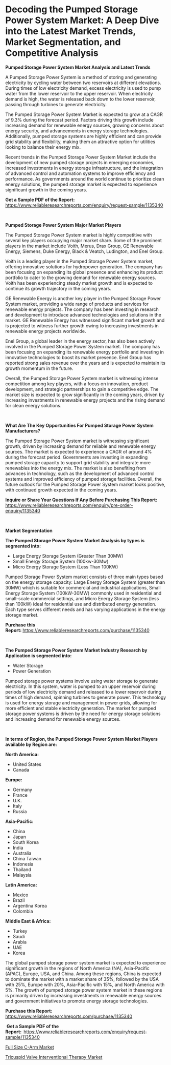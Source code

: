 <p><h1>Decoding the Pumped Storage Power System Market: A Deep Dive into the Latest Market Trends, Market Segmentation, and Competitive Analysis</h1></p><p><strong>Pumped Storage Power System Market Analysis and Latest Trends</strong></p>
<p><p>A Pumped Storage Power System is a method of storing and generating electricity by cycling water between two reservoirs at different elevations. During times of low electricity demand, excess electricity is used to pump water from the lower reservoir to the upper reservoir. When electricity demand is high, the water is released back down to the lower reservoir, passing through turbines to generate electricity.</p><p>The Pumped Storage Power System Market is expected to grow at a CAGR of 9.3% during the forecast period. Factors driving this growth include increasing demand for renewable energy sources, growing concerns about energy security, and advancements in energy storage technologies. Additionally, pumped storage systems are highly efficient and can provide grid stability and flexibility, making them an attractive option for utilities looking to balance their energy mix.</p><p>Recent trends in the Pumped Storage Power System Market include the development of new pumped storage projects in emerging economies, increased investments in energy storage infrastructure, and the integration of advanced control and automation systems to improve efficiency and performance. As governments around the world continue to prioritize clean energy solutions, the pumped storage market is expected to experience significant growth in the coming years.</p></p>
<p><strong>Get a Sample PDF of the Report:&nbsp;</strong> <a href="https://www.reliableresearchreports.com/enquiry/request-sample/1135340">https://www.reliableresearchreports.com/enquiry/request-sample/1135340</a></p>
<p>&nbsp;</p>
<p><strong>Pumped Storage Power System Major Market Players</strong></p>
<p><p>The Pumped Storage Power System market is highly competitive with several key players occupying major market share. Some of the prominent players in the market include Voith, Merus, Drax Group, GE Renewable Energy, Siemens, Duke Energy, Black & Veatch, Ludington, and Enel Group.</p><p>Voith is a leading player in the Pumped Storage Power System market, offering innovative solutions for hydropower generation. The company has been focusing on expanding its global presence and enhancing its product portfolio to cater to the growing demand for renewable energy sources. Voith has been experiencing steady market growth and is expected to continue its growth trajectory in the coming years.</p><p>GE Renewable Energy is another key player in the Pumped Storage Power System market, providing a wide range of products and services for renewable energy projects. The company has been investing in research and development to introduce advanced technologies and solutions in the market. GE Renewable Energy has witnessed significant market growth and is projected to witness further growth owing to increasing investments in renewable energy projects worldwide.</p><p>Enel Group, a global leader in the energy sector, has also been actively involved in the Pumped Storage Power System market. The company has been focusing on expanding its renewable energy portfolio and investing in innovative technologies to boost its market presence. Enel Group has reported strong sales revenue over the years and is expected to maintain its growth momentum in the future.</p><p>Overall, the Pumped Storage Power System market is witnessing intense competition among key players, with a focus on innovation, product development, and strategic partnerships to gain a competitive edge. The market size is expected to grow significantly in the coming years, driven by increasing investments in renewable energy projects and the rising demand for clean energy solutions.</p></p>
<p>&nbsp;</p>
<p><strong>What Are The Key Opportunities For Pumped Storage Power System Manufacturers?</strong></p>
<p><p>The Pumped Storage Power System market is witnessing significant growth, driven by increasing demand for reliable and renewable energy sources. The market is expected to experience a CAGR of around 4% during the forecast period. Governments are investing in expanding pumped storage capacity to support grid stability and integrate more renewables into the energy mix. The market is also benefiting from advances in technology, such as the development of advanced control systems and improved efficiency of pumped storage facilities. Overall, the future outlook for the Pumped Storage Power System market looks positive, with continued growth expected in the coming years.</p></p>
<p><strong>Inquire or Share Your Questions If Any Before Purchasing This Report:</strong> <a href="https://www.reliableresearchreports.com/enquiry/pre-order-enquiry/1135340">https://www.reliableresearchreports.com/enquiry/pre-order-enquiry/1135340</a></p>
<p>&nbsp;</p>
<p><strong>Market Segmentation</strong></p>
<p><strong>The Pumped Storage Power System Market Analysis by types is segmented into:</strong></p>
<p><ul><li>Large Energy Storage System (Greater Than 30MW)</li><li>Small Energy Storage System (100kw-30Mw)</li><li>Micro Energy Storage System (Less Than 100KW)</li></ul></p>
<p><p>Pumped Storage Power System market consists of three main types based on the energy storage capacity: Large Energy Storage System (greater than 30MW) which is suitable for commercial and industrial applications, Small Energy Storage System (100kW-30MW) commonly used in residential and small-scale commercial settings, and Micro Energy Storage System (less than 100kW) ideal for residential use and distributed energy generation. Each type serves different needs and has varying applications in the energy storage market.</p></p>
<p><strong>Purchase this Report:&nbsp;</strong><a href="https://www.reliableresearchreports.com/purchase/1135340">https://www.reliableresearchreports.com/purchase/1135340</a></p>
<p>&nbsp;</p>
<p><strong>The Pumped Storage Power System Market Industry Research by Application is segmented into:</strong></p>
<p><ul><li>Water Storage</li><li>Power Generation</li></ul></p>
<p><p>Pumped storage power systems involve using water storage to generate electricity. In this system, water is pumped to an upper reservoir during periods of low electricity demand and released to a lower reservoir during times of high demand, spinning turbines to generate power. This technology is used for energy storage and management in power grids, allowing for more efficient and stable electricity generation. The market for pumped storage power systems is driven by the need for energy storage solutions and increasing demand for renewable energy sources.</p></p>
<p>&nbsp;</p>
<p><strong>In terms of Region, the Pumped Storage Power System Market Players available by Region are:</strong></p>
<p>
    <p> <strong> North America: </strong>
        <ul>
            <li>United States</li>
            <li>Canada</li>
        </ul>
        </p> 
    <p> <strong> Europe: </strong>
        <ul>
            <li>Germany</li>
            <li>France</li>
            <li>U.K.</li>
            <li>Italy</li>
            <li>Russia</li>
        </ul>
        </p> 
    <p> <strong> Asia-Pacific: </strong>
        <ul>
            <li>China</li>
            <li>Japan</li>
            <li>South Korea</li>
            <li>India</li>
            <li>Australia</li>
            <li>China Taiwan</li>
            <li>Indonesia</li>
            <li>Thailand</li>
            <li>Malaysia</li>
        </ul>
        </p> 
    <p> <strong> Latin America: </strong>
        <ul>
            <li>Mexico</li>
            <li>Brazil</li>
            <li>Argentina Korea</li>
            <li>Colombia</li>
        </ul>
        </p> 
    <p> <strong> Middle East & Africa: </strong>
        <ul>
            <li>Turkey</li>
            <li>Saudi</li>
            <li>Arabia</li>
            <li>UAE</li>
            <li>Korea</li>
        </ul>
    </p>
    </p>
<p><p>The global pumped storage power system market is expected to experience significant growth in the regions of North America (NA), Asia-Pacific (APAC), Europe, USA, and China. Among these regions, China is expected to dominate the market with a market share of 35%, followed by the USA with 25%, Europe with 20%, Asia-Pacific with 15%, and North America with 5%. The growth of pumped storage power system market in these regions is primarily driven by increasing investments in renewable energy sources and government initiatives to promote energy storage technologies.</p></p>
<p><strong>Purchase this Report: </strong><a href="https://www.reliableresearchreports.com/purchase/1135340">https://www.reliableresearchreports.com/purchase/1135340</a></p>
<p>&nbsp;<strong>Get a Sample PDF of the Report:&nbsp;&nbsp;</strong><a href="https://www.reliableresearchreports.com/enquiry/request-sample/1135340">https://www.reliableresearchreports.com/enquiry/request-sample/1135340</a></p>
<p><strong></strong></p>
<p><p><a href="https://issuu.com/reportprime-2/docs/full-size-c-arm-market-size-2030.pptx">Full Size C-Arm Market</a></p><p><a href="https://issuu.com/reportprime-2/docs/tricuspid-valve-interventional-therapy-market-size">Tricuspid Valve Interventional Therapy Market</a></p></p>